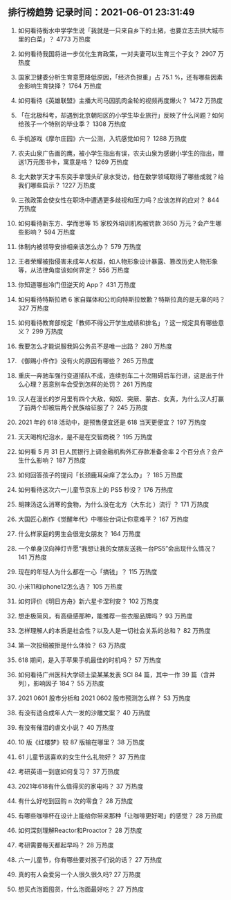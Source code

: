 
## 排行榜趋势 记录时间：2021-06-01 23:31:49
  
  1. 如何看待衡水中学学生说「我就是一只来自乡下的土猪，也要立志去拱大城市里的白菜」？ 4773 万热度
    
  2. 如何看待我国将进一步优化生育政策，一对夫妻可以生育三个子女？ 2907 万热度
    
  3. 国家卫健委分析生育意愿降低原因，「经济负担重」占 75.1 %，还有哪些因素会影响生育抉择？ 1764 万热度
    
  4. 如何看待《英雄联盟》主播大司马因肌肉金轮的视频再度爆火？ 1472 万热度
    
  5. 「在北极科考，却遇到北京朝阳区的小学生毕业旅行」反映了什么问题？如何给孩子一个特别的毕业季？ 1308 万热度
    
  6. 手机游戏《摩尔庄园》六一公测，入坑感觉如何？ 1288 万热度
    
  7. 农夫山泉广告画的鹰，被小学生指出有误，农夫山泉为感谢小学生的指出，赠送1万元图书卡，寓意是啥？ 1269 万热度
    
  8. 北大数学天才韦东奕手拿馒头矿泉水受访，他在数学领域取得了哪些成就？给我们哪些启示？ 1227 万热度
    
  9. 三孩政策会使女性在职场中遭遇更多歧视和压力吗？应该怎样的应对？ 844 万热度
    
  10. 如何看待新东方、学而思等 15 家校外培训机构被罚款 3650 万元？会产生哪些影响？ 594 万热度
    
  11. 体制内被领导安排相亲该怎么办？ 579 万热度
    
  12. 王者荣耀被指侵害未成年人权益，如人物形象设计暴露、篡改历史人物形象等，从法律角度该如何界定？ 556 万热度
    
  13. 你知道哪些冷门但逆天的 App？ 431 万热度
    
  14. 如何看待特斯拉晒 6 家自媒体和公司向特斯拉致歉？特斯拉真的是无辜的吗？ 327 万热度
    
  15. 如何看待教育部规定「教师不得公开学生成绩和排名」？这一规定具有哪些意义？ 299 万热度
    
  16. 我要怎么才能说服我妈公务员不是唯一出路？ 280 万热度
    
  17. 《御赐小仵作》没有火的原因有哪些？ 265 万热度
    
  18. 重庆一奔驰车强行变道插队不成，连续别车二十次阻碍后车行进，这是出于什么心理？恶意别车会受到怎样的处罚？ 261 万热度
    
  19. 汉人在漫长的岁月里有四个大敌，匈奴、突厥、蒙古、女真，为什么汉人打赢了前两个却被后两个民族给征服了？ 245 万热度
    
  20. 2021 年的 618 活动中，是预售便宜还是 618 当天更便宜？ 197 万热度
    
  21. 天天喝枸杞泡水，是不是在交智商税？ 195 万热度
    
  22. 如何看 5 月 31 日人民银行上调金融机构外汇存款准备金率 2 个百分点？会产生什么影响？ 187 万热度
    
  23. 如何回答孩子的提问「长颈鹿耳朵痒了怎么办」？ 185 万热度
    
  24. 如何看待这次六一儿童节京东上的 PS5 秒没？ 176 万热度
    
  25. 胡辣汤这么消寒的食物，为什么没在北方（大东北 ）流行 ？ 171 万热度
    
  26. 大国匠心剧作《觉醒年代》中哪些台词让你意难平？ 167 万热度
    
  27. 什么样家庭的男生会很宠女朋友？ 164 万热度
    
  28. 一个单身汉向神灯许愿“我想让我的女朋友送我一台PS5”会出现什么情况？ 141 万热度
    
  29. 现在的年轻人为什么都在一心「搞钱」？ 115 万热度
    
  30. 小米11和iphone12怎么选？ 105 万热度
    
  31. 如何评价《明日方舟》新六星卡涅利安？ 102 万热度
    
  32. 想走极简风，有高级感那种，能推荐一些衣服品牌吗？ 93 万热度
    
  33. 怎样理解人的本质是社会性？以及人是一切社会关系的总和？ 82 万热度
    
  34. 第一次投稿被拒是什么体验？ 63 万热度
    
  35. 618 期间，是入手苹果手机最佳的时机吗？ 57 万热度
    
  36. 如何看待广州医科大学硕士梁某某发表 SCI 84 篇，其中一作 39 篇（含并列），影响因子 184？ 55 万热度
    
  37. 2021 0601 股市分析和 2021 0602 股市预测怎么样？ 53 万热度
    
  38. 有没有适合成年人六一发的沙雕文案？ 40 万热度
    
  39. 有没有催泪的虐文小说？ 40 万热度
    
  40. 10 版《红楼梦》较 87 版输在哪里？ 38 万热度
    
  41. 61 儿童节送喜欢的女生什么礼物好？ 37 万热度
    
  42. 考研英语一到底如何复习？ 37 万热度
    
  43. 2021年618有什么值得买的家电吗？ 37 万热度
    
  44. 有什么好吃到回购 n 次的零食？ 28 万热度
    
  45. 有哪些咖啡杯在设计上能给你带来那种「让咖啡更好喝」的感觉？ 28 万热度
    
  46. 如何深刻理解Reactor和Proactor？ 28 万热度
    
  47. 考研需要每天都起早吗？ 28 万热度
    
  48. 六一儿童节，你有哪些要对孩子们说的话？ 27 万热度
    
  49. 真的有人会爱另一个人很久很久吗? 27 万热度
    
  50. 想买点泡面囤货，什么泡面最好吃？ 27 万热度
    